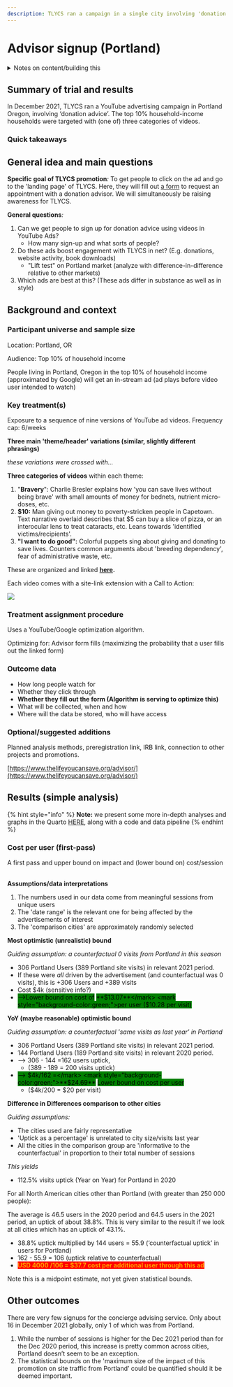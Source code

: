 ```yaml
---
description: TLYCS ran a campaign in a single city involving 'donation advice'
---
```


# Advisor signup (Portland)

<details>

<summary>Notes on content/building this</summary>

This follows the [trial-reporting-template.md](../../marketing-and-testing-opportunities-tools-tips/trial-reporting-template.md "mention"), edited slightly for public reading.

We intend to redo and augment much of this analysis in a more transparent way; directly importing the data and doing our own analyses ....rather than Google's built-in tools. We intend to put this within the [EAMT Analysis web-book here.](https://daaronr.github.io/eamt\_data\_analysis/)

</details>

## Summary of trial and results

In December 2021, TLYCS ran a YouTube advertising campaign in Portland Oregon, involving ‘donation advice’. The top 10% household-income households were targeted with (one of) three categories of videos.

### Quick takeaways



## General idea and main questions

**Specific goal of TLYCS promotion**_:_ To get people to click on the ad and go to the 'landing page' of TLYCS. Here, they will fill out [a form](https://www.thelifeyoucansave.org/advisor/) to request an appointment with a donation advisor. We will simultaneously be raising awareness for TLYCS.

**General questions**_:_

1. Can we get people to sign up for donation advice using videos in YouTube Ads?
   * How many sign-up and what sorts of people?
2. Do these ads boost engagement with TLYCS in net? (E.g. donations, website activity, book downloads)
   * "Lift test" on Portland market (analyze with difference-in-difference relative to other markets)
3. Which ads are best at this? (These ads differ in substance as well as in style)

## Background and context

### **Participant universe and sample size**

Location: Portland, OR

Audience: Top 10% of household income

People living in Portland, Oregon in the top 10% of household income (approximated by Google) will get an in-stream ad (ad plays before video user intended to watch)

### Key treatment(s)

Exposure to a sequence of nine versions of YouTube ad videos. Frequency cap: 6/weeks

**Three main 'theme/header' variations (similar, slightly different phrasings)**

_these variations were crossed with..._

**Three categories of videos** within each theme:

1. "**Bravery**": Charlie Bresler explains how 'you can save lives without being brave' with small amounts of money for bednets, nutrient micro-doses, etc.
2. **$10:** Man giving out money to poverty-stricken people in Capetown. Text narrative overlaid describes that $5 can buy a slice of pizza, or an interocular lens to treat cataracts, etc. Leans towards 'identified victims/recipients'.
3. **"I want to do good":** Colorful puppets sing about giving and donating to save lives. Counters common arguments about 'breeding dependency', fear of administrative waste, etc.

These are organized and linked [**here**](https://docs.google.com/document/d/1NIXQNZH8O8XajXBpKocpbZ1yT3hblIv8E0vMfNg1J14/edit?pli=1)**.**

Each video comes with a site-link extension with a Call to Action:

![](https://lh5.googleusercontent.com/vE-xSY0cH9Y\_L\_4SOGicVc0BM2LJX5V3TPGcRV22EMil6goxm6MtPClHIay083ToIspDmPlNXG0\_8wqSxc6D1UPP0yHHynX5hLsclj6JzfK56Ffa4z5-h6nP6ziymxsS41J\_sxwu)

### Treatment assignment procedure

Uses a YouTube/Google optimization algorithm.

Optimizing for: Advisor form fills (maximizing the probability that a user fills out the linked form)

### **Outcome data**

* How long people watch for
* Whether they click through
* **Whether they fill out the form (Algorithm is serving to optimize this)**
* What will be collected, when and how
* Where will the data be stored, who will have access

### **Optional/suggested additions**

Planned analysis methods, preregistration link, IRB link, connection to other projects and promotions.

[https://www.thelifeyoucansave.org/advisor/](https://www.thelifeyoucansave.org/advisor/)

## Results (simple analysis)

{% hint style="info" %}
**Note:** we present some more in-depth analyses and graphs in the Quarto [HERE](https://daaronr.github.io/eamt\_data\_analysis/chapters/tlycs\_input\_simple\_analysis.html), along with a code and data pipeline
{% endhint %}

### Cost per user (first-pass)

A first pass and upper bound on impact and (lower bound on) cost/session

\
**Assumptions/data interpretations**

1. The numbers used in our data come from meaningful sessions from unique users
2. The 'date range' is the relevant one for being affected by the advertisements of interest
3. The 'comparison cities' are approximately randomly selected

**Most optimistic (unrealistic) bound**

_Guiding assumption: a counterfactual 0 visits from Portland in this season_

* 306 Portland Users (389 Portland site visits) in relevant 2021 period.
* If these were _all_ driven by the advertisement (and counterfactual was 0 visits), this is +306 Users and +389 visits
* Cost $4k (sensitive info?)
* <mark style="background-color:green;">-->Lower bound on cost of</mark> <mark style="background-color:green;">**$13.07**</mark> <mark style="background-color:green;">per user ($10.28 per visit)</mark>

**YoY (maybe reasonable) optimistic bound**

_Guiding assumption: a counterfactual 'same visits as last year' in Portland_

* 306 Portland Users (389 Portland site visits) in relevant 2021 period.
* 144 Portland Users (189 Portland site visits) in relevant 2020 period.
* \--> 306 - 144 =162 users uptick,
  * (389 - 189 = 200 visits uptick)
* <mark style="background-color:green;">--> $4k/162 =</mark> <mark style="background-color:green;">**$24.69**</mark> <mark style="background-color:green;">Lower bound on cost per user</mark>
  * ($4k/200 = $20 per visit)

**Difference in Differences comparison to other cities**

_Guiding assumptions:_

* The cities used are fairly representative
* 'Uptick as a percentage' is unrelated to city size/visits last year
* All the cities in the comparison group are 'informative to the counterfactual' in proportion to their total number of sessions

_This yields_

* 112.5% visits uptick (Year on Year) for Portland in 2020

For all North American cities other than Portland (with greater than 250 000 people):

The average is 46.5 users in the 2020 period and 64.5 users in the 2021 period, an uptick of about 38.8%. This is very similar to the result if we look at all cities which has an uptick of 43.1%.

* 38.8% uptick multiplied by 144 users = 55.9 (‘counterfactual uptick’ in users for Portland)
* 162 - 55.9 = 106 (uptick relative to counterfactual)
* <mark style="color:orange;background-color:red;">**USD 4000 /106 = $37.7 cost per additional user through this ad**</mark>

Note this is a midpoint estimate, not yet given statistical bounds.

## Other outcomes

There are very few signups for the concierge advising service. Only about 16 in December 2021 globally, only 1 of which was from Portland.

1. While the number of sessions is higher for the Dec 2021 period than for the Dec 2020 period, this increase is pretty common across cities, Portland doesn’t seem to be an exception.
2. The statistical bounds on the 'maximum size of the impact of this promotion on site traffic from Portland’ could be quantified should it be deemed important.
